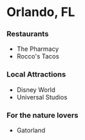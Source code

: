 # Orlando, FL

### Restaurants
- The Pharmacy
- Rocco's Tacos

### Local Attractions
- Disney World
- Universal Studios

### For the nature lovers
- Gatorland
